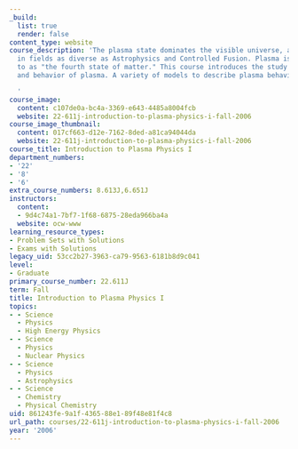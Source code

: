 ```yaml
---
_build:
  list: true
  render: false
content_type: website
course_description: 'The plasma state dominates the visible universe, and is important
  in fields as diverse as Astrophysics and Controlled Fusion. Plasma is often referred
  to as "the fourth state of matter." This course introduces the study of the nature
  and behavior of plasma. A variety of models to describe plasma behavior are presented.

  '
course_image:
  content: c107de0a-bc4a-3369-e643-4485a8004fcb
  website: 22-611j-introduction-to-plasma-physics-i-fall-2006
course_image_thumbnail:
  content: 017cf663-d12e-7162-8ded-a81ca94044da
  website: 22-611j-introduction-to-plasma-physics-i-fall-2006
course_title: Introduction to Plasma Physics I
department_numbers:
- '22'
- '8'
- '6'
extra_course_numbers: 8.613J,6.651J
instructors:
  content:
  - 9d4c74a1-7bf7-1f68-6875-28eda966ba4a
  website: ocw-www
learning_resource_types:
- Problem Sets with Solutions
- Exams with Solutions
legacy_uid: 53cc2b27-3963-ca79-9563-6181b8d9c041
level:
- Graduate
primary_course_number: 22.611J
term: Fall
title: Introduction to Plasma Physics I
topics:
- - Science
  - Physics
  - High Energy Physics
- - Science
  - Physics
  - Nuclear Physics
- - Science
  - Physics
  - Astrophysics
- - Science
  - Chemistry
  - Physical Chemistry
uid: 861243fe-9a1f-4365-88e1-89f48e81f4c8
url_path: courses/22-611j-introduction-to-plasma-physics-i-fall-2006
year: '2006'
---
```

